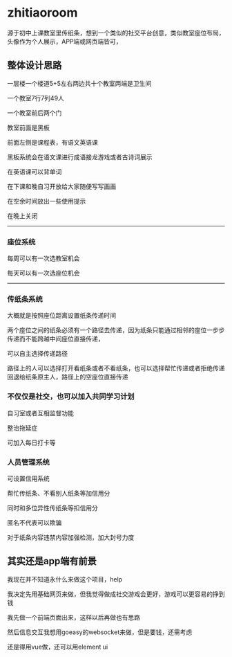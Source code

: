 # zhitiaoroom  
源于初中上课教室里传纸条，想到一个类似的社交平台创意，类似教室座位布局，头像作为个人展示，APP端或网页端皆可，  
## 整体设计思路 
一层楼一个楼道5+5左右两边共十个教室两端是卫生间

一个教室7行7列49人

一个教室前后两个门

教室前面是黑板

前面左侧是课程表，有语文英语课

黑板系统会在语文课进行成语接龙游戏或者古诗词展示

在英语课可以背单词

在下课和晚自习开放给大家随便写写画画

在空余时间放出一些使用提示

在晚上关闭
***
### 座位系统
每周可以有一次选教室机会

每天可以有一次选座位机会


***
### 传纸条系统
大概就是按照座位距离设置纸条传递时间

两个座位之间的纸条必须有一个路径去传递，因为纸条只能通过相邻的座位一步步传递而不能跨越中间座位直接传递，

可以自主选择传递路径

路径上的人可以选择打开看纸条或者不看纸条，也可以选择帮忙传递或者拒绝传递回退给纸条原主人，路径上的空座位直接传递

### 不仅仅是社交，也可以加入共同学习计划
自习室或者互相监督功能

整治拖延症

可加入每日打卡等

### 人员管理系统
可设置信用系统

帮忙传纸条、不看别人纸条等加信用分

同时和多位异性传纸条等扣信用分

匿名不代表可以欺骗

对于纸条内容违禁内容加强检测，加大封号力度

## 其实还是app端有前景
我现在并不知道永什么来做这个项目，help

我决定先用基础网页来做，但我觉得做成社交游戏会更好，游戏可以更容易的挣到钱

我先做一个前端页面出来，这样以后再做也有思路

然后信息交互我想用goeasy的websocket来做，但是要钱，还需考虑

还是得用vue做，还可以用element ui
